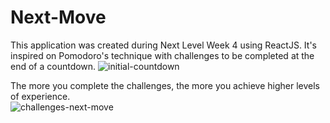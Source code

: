 # Next-Move
This application was created during Next Level Week 4 using ReactJS. It's inspired on Pomodoro's technique with challenges to be completed  at the end of a countdown.
![initial-countdown](https://user-images.githubusercontent.com/67168910/109855367-f119a500-7c36-11eb-811c-f23c578a9695.png)

The more you complete the challenges, the more you achieve higher levels of experience.  
![challenges-next-move](https://user-images.githubusercontent.com/67168910/109855552-2f16c900-7c37-11eb-9c95-1589f7ebe369.png)


